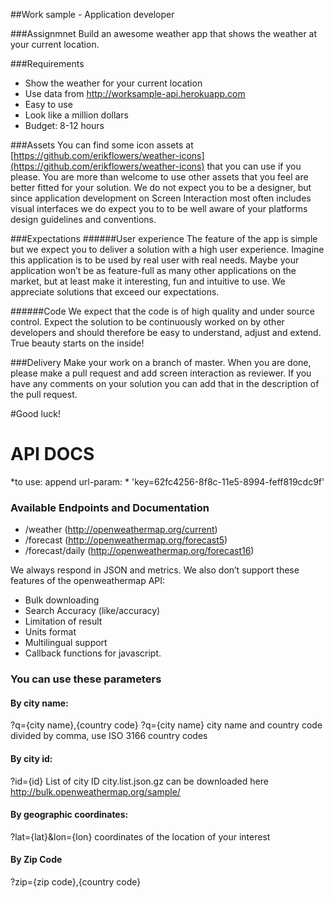 ##Work sample - Application developer


###Assignmnet
Build an awesome weather app that shows the weather at your current  location. 

###Requirements
- Show the weather for your current location
- Use data from http://worksample-api.herokuapp.com
- Easy to use
- Look like a million dollars
- Budget: 8-12 hours


###Assets
You can find some icon assets at [https://github.com/erikflowers/weather-icons](https://github.com/erikflowers/weather-icons) that you can use if you please. You are more than welcome to use other assets that you feel are better fitted for your solution. We do not expect you to be a designer, but since application development on Screen Interaction most often includes visual interfaces we do expect you to to be well aware of your platforms design guidelines and conventions. 

###Expectations 
######User experience
The feature of the app is simple but we expect you to deliver a solution with a high user experience. Imagine this application is to be used by real user with real needs. Maybe your application won’t be as feature-full as many other applications on the market, but at least make it interesting, fun and intuitive to use. We appreciate solutions that exceed our expectations.

######Code
We expect that the code is of high quality and under source control. Expect the solution to be continuously worked on by other developers and should therefore be easy to understand, adjust and extend. True beauty starts on the inside!

###Delivery
Make your work on a branch of master. When you are done, please make a pull request and add screen interaction as reviewer. If you have any comments on your solution you can add that in the description of the pull request.

#Good luck!


# API DOCS 
*to use: append url-param: * 'key=62fc4256-8f8c-11e5-8994-feff819cdc9f'

### Available Endpoints and Documentation
- /weather (http://openweathermap.org/current)
- /forecast (http://openweathermap.org/forecast5)
- /forecast/daily (http://openweathermap.org/forecast16)
​

We always respond in JSON and metrics.
We also don’t support these features of the openweathermap API:

- Bulk downloading
- Search Accuracy (like/accuracy)
- Limitation of result
- Units format
- Multilingual support
- Callback functions for javascript.
​
### You can use these parameters
#### By city name:
?q={city name},{country code}
?q={city name}
city name and country code divided by comma, use ISO 3166 country codes
​
#### By city id:
?id={id}
List of city ID city.list.json.gz can be downloaded here http://bulk.openweathermap.org/sample/
​
#### By geographic coordinates:
?lat={lat}&lon={lon}
coordinates of the location of your interest
​
#### By Zip Code
?zip={zip code},{country code}